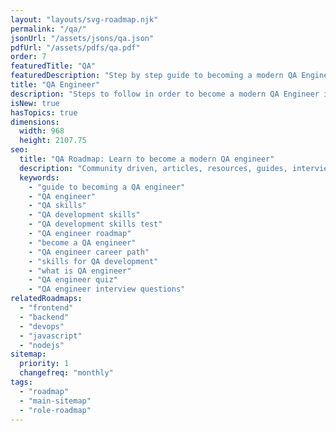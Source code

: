 ```yaml
---
layout: "layouts/svg-roadmap.njk"
permalink: "/qa/"
jsonUrl: "/assets/jsons/qa.json"
pdfUrl: "/assets/pdfs/qa.pdf"
order: 7
featuredTitle: "QA"
featuredDescription: "Step by step guide to becoming a modern QA Engineer in 2022"
title: "QA Engineer"
description: "Steps to follow in order to become a modern QA Engineer in 2022"
isNew: true
hasTopics: true
dimensions:
  width: 968
  height: 2107.75
seo:
  title: "QA Roadmap: Learn to become a modern QA engineer"
  description: "Community driven, articles, resources, guides, interview questions, quizzes for modern QA development. Learn to become a modern QA engineer by following the steps, skills, resources and guides listed in this roadmap."
  keywords:
    - "guide to becoming a QA engineer"
    - "QA engineer"
    - "QA skills"
    - "QA development skills"
    - "QA development skills test"
    - "QA engineer roadmap"
    - "become a QA engineer"
    - "QA engineer career path"
    - "skills for QA development"
    - "what is QA engineer"
    - "QA engineer quiz"
    - "QA engineer interview questions"
relatedRoadmaps:
  - "frontend"
  - "backend"
  - "devops"
  - "javascript"
  - "nodejs"
sitemap:
  priority: 1
  changefreq: "monthly"
tags:
  - "roadmap"
  - "main-sitemap"
  - "role-roadmap"
---
```


